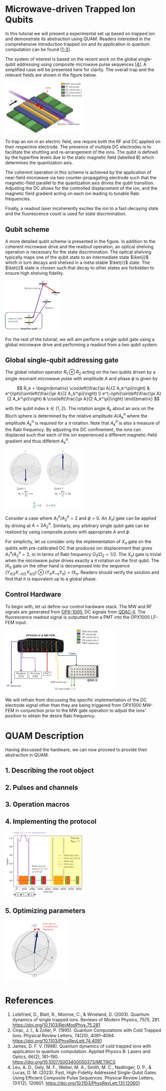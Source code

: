 
# Microwave-driven Trapped Ion Qubits
In this tutorial we will present a experimental set up based on trapped ion and demonstrate its abstraction using QUAM. Readers interested in the comprehensive introduction trapped ion and its application in quantum computation can be found [[1-3](#references)].

The system of interest is based on the recent work on the global single-qubit addressing using composite microwave pulse sequences [[4](#references)]. A simplified case will be presented here for clarity. The overall trap and the relevant fields are shown in the figure below.

<img src="../images/ion_trap.png" width=50% height=50%>

To trap an ion in an electric field, one require both the RF and DC applied on their respective electrode. The presence of multiple DC electrodes is to facilitate the shuttling and re-arrangement of the ions. The qubit is defined by the hyperfine levels due to the static magnetic field (labelled B) which determines the quantization axis. 

The coherent operation in this scheme is achieved by the application of near-field microwave via two counter-propagating electrode such that the magnetic-field parallel to the quantization axis drives the qubit transition. Adjusting the DC allows for the controlled displacement of the ion, and the magnetic field gradient acting on each ion leading to tunable Rabi frequencies.

Finally, a readout laser incoherently excites the ion to a fast-decaying state and the fluorescence count is used for state discrimination.

## Qubit scheme
A more detailed qubit scheme is presented in the figure. In addition to the coherent microwave drive and the readout operation, an optical shelving operation is necessary for the state discrimination. The optical shelving typically maps one of the qubit state to an intermediate state $\ket{i}$ which in turn decays and shelved in a meta-stable $\ket{r}$ state. The $\ket{i}$ state is chosen such that decay to other states are forbidden to ensure high shelving fidelity.

<img src="../images/ion_energy_level.png" width=35% height=35%>

For the rest of the tutorial, we will aim perform a single qubit gate using a global microwave drive and performing a readout from a two qubit system.

## Global single-qubit addressing gate

The global rotation operator $R_1 \otimes R_2$ acting on the two qubits driven by a single resonant microwave pulse with amplitude $A$ and phase $\phi$ is given by

$$
R_k =
\begin{bmatrix}
\cos\left(\frac{\pi A}{2 A_k^\pi}\right) &
e^{i\phi}\sin\left(\frac{\pi A}{2 A_k^\pi}\right) \\
e^{-i\phi}\sin\left(\frac{\pi A}{2 A_k^\pi}\right) &
\cos\left(\frac{\pi A}{2 A_k^\pi}\right)
\end{bmatrix}
$$


with the qubit index $k\in\{1, 2\}$. The rotation angle $\theta_k$ about an axis on the Bloch sphere is determined by the relative amplitude $A/A_k^\pi$ where the amplitude $A_k^\pi$ is required for a $\pi$ rotation. Note that $A_k^\pi$ is also a measure of the Rabi frequency. By adjusting the DC confinement, the ions can displaced such that each of the ion experienced a different  magnetic-field gradient and thus different $A_k^\pi$.

<img src="../images/ion_global_rot.png" width=50% height=50%>

Consider a case where $A_1^\pi/A_2^\pi = 2$ and $\phi=0$. An $X_\pi I$ gate can be applied by driving at $A=2A_2^\pi$. Similarly, any arbitrary single qubit gate can be realized by using composite pulses with appropriate $A$ and $\phi$.

For simplicity, let us consider only the implementation of $X_\pi$ gate on the qubits with pre-calibrated DC that produces ion displacement that gives $A_1^\pi/A_2^\pi = 2$, or in terms of Rabi frequency $\Omega_1/\Omega_2 = 1/2$. The $X_\pi I$ gate is trivial when the microwave pulse drives exactly a $\pi$ rotation on the first qubit. The $I X_\pi$ gate on the other hand is decomposed into the sequence $(Y_{\pi/2}X_{-\pi/2}Y_{\pi/2}) \otimes (Y_{\pi}X_{-\pi}Y_{\pi})=IX_\pi$. Readers should verify the solution and find that it is equivalent up to a global phase.

## Control Hardware
To begin with, let us define our control hardware stack. The  MW and RF signals are generated from [OPX-1000](https://www.quantum-machines.co/products/opx1000/), DC signals from [QDAC-II](https://www.quantum-machines.co/products/qdac/). The fluorescence readout signal is outputted from a PMT into the OPX1000 LF-FEM input.

<img src="../images/ion_system.png" width=70% height=70%>

We will refrain from discussing the specific implementation of the DC electrode signal other than they are being triggered from OPX1000 MW-FEM in conjunction prior to the MW gate operation to adjust the ions' position to obtain the desire Rabi frequency.


# QUAM Description
Having discussed the hardware, we can now proceed to provide their abstraction in QUAM.

## 1. Describing the root object

## 2. Pulses and channels

## 3. Operation macros

## 4. Implementing the protocol

<img src="../images/protocol.png" width=50% height=50%>

## 5. Optimizing parameters

<img src="../images/error_amplification.png" width=40% height=40%>

# References
1. Leibfried, D., Blatt, R., Monroe, C., & Wineland, D. (2003). Quantum dynamics of single trapped ions. Reviews of Modern Physics, 75(1), 281. https://doi.org/10.1103/RevModPhys.75.281
2. Cirac, J. I., & Zoller, P. (1995). Quantum Computations with Cold Trapped Ions. Physical Review Letters, 74(20), 4091–4094. https://doi.org/10.1103/PhysRevLett.74.4091
3. James, D. F. V. (1998). Quantum dynamics of cold trapped ions with application to quantum computation. Applied Physics B: Lasers and Optics, 66(2), 181–190. https://doi.org/10.1007/S003400050373/METRICS
4. Leu, A. D., Gely, M. F., Weber, M. A., Smith, M. C., Nadlinger, D. P., & Lucas, D. M. (2023). Fast, High-Fidelity Addressed Single-Qubit Gates Using Efficient Composite Pulse Sequences. Physical Review Letters, 131(12), 120601. https://doi.org/10.1103/PhysRevLett.131.120601
